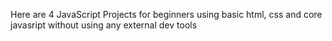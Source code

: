 Here are 4 JavaScript Projects for beginners using basic html, css and core javasript without using any external dev tools
